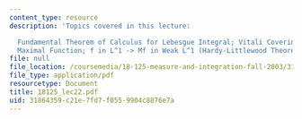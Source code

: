 ```yaml
---
content_type: resource
description: 'Topics covered in this lecture:

  Fundamental Theorem of Calculus for Lebesgue Integral; Vitali Covering Theorem;
  Maximal Function; f in L^1 -> Mf in Weak L^1 (Hardy-Littlewood Theorem).'
file: null
file_location: /coursemedia/18-125-measure-and-integration-fall-2003/31864359c21e7fd7f0559904c8876e7a_18125_lec22.pdf
file_type: application/pdf
resourcetype: Document
title: 18125_lec22.pdf
uid: 31864359-c21e-7fd7-f055-9904c8876e7a
---
```

